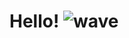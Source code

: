 # Hello! ![wave](https://user-images.githubusercontent.com/69137860/99356371-62825180-28ed-11eb-902e-159ca9cb872c.gif)
